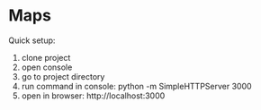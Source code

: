 # Maps
Quick setup:

1) clone project<br/>
2) open console<br/>
3) go to project directory<br/>
4) run command in console: python -m SimpleHTTPServer 3000<br/>
5) open in browser: http://localhost:3000
